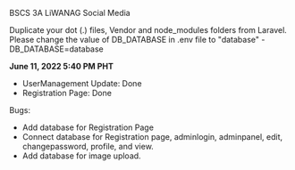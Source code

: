 BSCS 3A LiWANAG Social Media

Duplicate your dot (.) files, Vendor and node_modules folders from Laravel.
Please change the value of DB_DATABASE in .env file to "database" - DB_DATABASE=database


**June 11, 2022 5:40 PM PHT**<br>
- UserManagement Update: Done
- Registration Page: Done

Bugs:
- Add database for Registration Page
- Connect database for Registration page, adminlogin, adminpanel, edit, changepassword, profile, and view.
- Add database for image upload.
